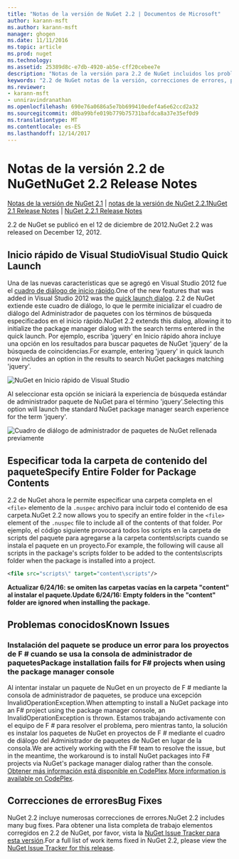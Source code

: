 ```yaml
---
title: "Notas de la versión de NuGet 2.2 | Documentos de Microsoft"
author: karann-msft
ms.author: karann-msft
manager: ghogen
ms.date: 11/11/2016
ms.topic: article
ms.prod: nuget
ms.technology: 
ms.assetid: 25389d8c-e7db-4920-ab5e-cff20cebee7e
description: "Notas de la versión para 2.2 de NuGet incluidos los problemas conocidos, correcciones de errores, las funciones agregadas y dcr."
keywords: "2.2 de NuGet notas de la versión, correcciones de errores, problemas, conocidos agregan características, DCR"
ms.reviewer:
- karann-msft
- unniravindranathan
ms.openlocfilehash: 690e76a0686a5e7bb699410edef4a6e62ccd2a32
ms.sourcegitcommit: d0ba99bfe019b779b75731bafdca8a37e35ef0d9
ms.translationtype: MT
ms.contentlocale: es-ES
ms.lasthandoff: 12/14/2017
---
```

# <a name="nuget-22-release-notes"></a><span data-ttu-id="167ff-104">Notas de la versión 2.2 de NuGet</span><span class="sxs-lookup"><span data-stu-id="167ff-104">NuGet 2.2 Release Notes</span></span>

<span data-ttu-id="167ff-105">[Notas de la versión de NuGet 2.1](../release-notes/nuget-2.1.md) | [notas de la versión de NuGet 2.2.1](../release-notes/nuget-2.2.1.md)</span><span class="sxs-lookup"><span data-stu-id="167ff-105">[NuGet 2.1 Release Notes](../release-notes/nuget-2.1.md) | [NuGet 2.2.1 Release Notes](../release-notes/nuget-2.2.1.md)</span></span>

<span data-ttu-id="167ff-106">2.2 de NuGet se publicó en el 12 de diciembre de 2012.</span><span class="sxs-lookup"><span data-stu-id="167ff-106">NuGet 2.2 was released on December 12, 2012.</span></span>

## <a name="visual-studio-quick-launch"></a><span data-ttu-id="167ff-107">Inicio rápido de Visual Studio</span><span class="sxs-lookup"><span data-stu-id="167ff-107">Visual Studio Quick Launch</span></span>
<span data-ttu-id="167ff-108">Una de las nuevas características que se agregó en Visual Studio 2012 fue el [cuadro de diálogo de inicio rápido](http://msdn.microsoft.com/library/hh417697.aspx).</span><span class="sxs-lookup"><span data-stu-id="167ff-108">One of the new features that was added in Visual Studio 2012 was the [quick launch dialog](http://msdn.microsoft.com/library/hh417697.aspx).</span></span> <span data-ttu-id="167ff-109">2.2 de NuGet extiende este cuadro de diálogo, lo que le permite inicializar el cuadro de diálogo del Administrador de paquetes con los términos de búsqueda especificados en el inicio rápido.</span><span class="sxs-lookup"><span data-stu-id="167ff-109">NuGet 2.2 extends this dialog, allowing it to initialize the package manager dialog with the search terms entered in the quick launch.</span></span> <span data-ttu-id="167ff-110">Por ejemplo, escriba 'jquery' en Inicio rápido ahora incluye una opción en los resultados para buscar paquetes de NuGet 'jquery' de la búsqueda de coincidencias.</span><span class="sxs-lookup"><span data-stu-id="167ff-110">For example, entering 'jquery' in quick launch now includes an option in the results to search NuGet packages matching 'jquery'.</span></span>

![NuGet en Inicio rápido de Visual Studio](./media/quick-launch.png)

<span data-ttu-id="167ff-112">Al seleccionar esta opción se iniciará la experiencia de búsqueda estándar de administrador paquete de NuGet para el término 'jquery'.</span><span class="sxs-lookup"><span data-stu-id="167ff-112">Selecting this option will launch the standard NuGet package manager search experience for the term 'jquery'.</span></span>

![Cuadro de diálogo de administrador de paquetes de NuGet rellenada previamente](./media/pkg-mgr-search-from-quick-launch.png)

## <a name="specify-entire-folder-for-package-contents"></a><span data-ttu-id="167ff-114">Especificar toda la carpeta de contenido del paquete</span><span class="sxs-lookup"><span data-stu-id="167ff-114">Specify Entire Folder for Package Contents</span></span>
<span data-ttu-id="167ff-115">2.2 de NuGet ahora le permite especificar una carpeta completa en el `<file>` elemento de la `.nuspec` archivo para incluir todo el contenido de esa carpeta.</span><span class="sxs-lookup"><span data-stu-id="167ff-115">NuGet 2.2 now allows you to specify an entire folder in the `<file>` element of the `.nuspec` file to include all of the contents of that folder.</span></span> <span data-ttu-id="167ff-116">Por ejemplo, el código siguiente provocará todos los scripts en la carpeta de scripts del paquete para agregarse a la carpeta contents\scripts cuando se instala el paquete en un proyecto.</span><span class="sxs-lookup"><span data-stu-id="167ff-116">For example, the following will cause all scripts in the package's scripts folder to be added to the contents\scripts folder when the package is installed into a project.</span></span>

```xml
<file src="scripts\" target="content\scripts"/>
```

<span data-ttu-id="167ff-117">**Actualizar 6/24/16: se omiten las carpetas vacías en la carpeta "content" al instalar el paquete.**</span><span class="sxs-lookup"><span data-stu-id="167ff-117">**Update 6/24/16: Empty folders in the "content" folder are ignored when installing the package.**</span></span>

## <a name="known-issues"></a><span data-ttu-id="167ff-118">Problemas conocidos</span><span class="sxs-lookup"><span data-stu-id="167ff-118">Known Issues</span></span>

### <a name="package-installation-fails-for-f-projects-when-using-the-package-manager-console"></a><span data-ttu-id="167ff-119">Instalación del paquete se produce un error para los proyectos de F # cuando se usa la consola de administrador de paquetes</span><span class="sxs-lookup"><span data-stu-id="167ff-119">Package installation fails for F# projects when using the package manager console</span></span>
<span data-ttu-id="167ff-120">Al intentar instalar un paquete de NuGet en un proyecto de F # mediante la consola de administrador de paquetes, se produce una excepción InvalidOperationException.</span><span class="sxs-lookup"><span data-stu-id="167ff-120">When attempting to install a NuGet package into an F# project using the package manager console, an InvalidOperationException is thrown.</span></span> <span data-ttu-id="167ff-121">Estamos trabajando activamente con el equipo de F # para resolver el problema, pero mientras tanto, la solución es instalar los paquetes de NuGet en proyectos de F # mediante el cuadro de diálogo del Administrador de paquetes de NuGet en lugar de la consola.</span><span class="sxs-lookup"><span data-stu-id="167ff-121">We are actively working with the F# team to resolve the issue, but in the meantime, the workaround is to install NuGet packages into F# projects via NuGet's package manager dialog rather than the console.</span></span> <span data-ttu-id="167ff-122">[Obtener más información está disponible en CodePlex](http://nuget.codeplex.com/workitem/2873).</span><span class="sxs-lookup"><span data-stu-id="167ff-122">[More information is available on CodePlex](http://nuget.codeplex.com/workitem/2873).</span></span>


## <a name="bug-fixes"></a><span data-ttu-id="167ff-123">Correcciones de errores</span><span class="sxs-lookup"><span data-stu-id="167ff-123">Bug Fixes</span></span>
<span data-ttu-id="167ff-124">NuGet 2.2 incluye numerosas correcciones de errores.</span><span class="sxs-lookup"><span data-stu-id="167ff-124">NuGet 2.2 includes many bug fixes.</span></span> <span data-ttu-id="167ff-125">Para obtener una lista completa de trabajo elementos corregidos en 2.2 de NuGet, por favor, vista la [NuGet Issue Tracker para esta versión](http://nuget.codeplex.com/workitem/list/advanced?keyword=&status=Closed&type=All&priority=All&release=NuGet%202.2&assignedTo=All&component=All&sortField=LastUpdatedDate&sortDirection=Descending&page=0).</span><span class="sxs-lookup"><span data-stu-id="167ff-125">For a full list of work items fixed in NuGet 2.2, please view the [NuGet Issue Tracker for this release](http://nuget.codeplex.com/workitem/list/advanced?keyword=&status=Closed&type=All&priority=All&release=NuGet%202.2&assignedTo=All&component=All&sortField=LastUpdatedDate&sortDirection=Descending&page=0).</span></span>

